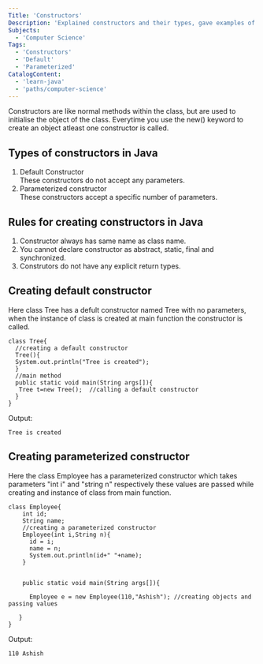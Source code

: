 ```yaml
---
Title: 'Constructors'
Description: 'Explained constructors and their types, gave examples of default and parameterized constructors.'
Subjects:
  - 'Computer Science'
Tags:
  - 'Constructors'
  - 'Default'
  - 'Parameterized'
CatalogContent:
  - 'learn-java'
  - 'paths/computer-science'
---
```


Constructors are like normal methods within the class, but are used to initialise the object of the class. Everytime you use the new() keyword to create an object atleast one constructor is called.

## Types of constructors in Java

1. Default Constructor<br />
These constructors do not accept any parameters.<br />
2. Parameterized constructor<br />
These constructors accept a specific number of parameters.<br />

## Rules for creating constructors in Java

1. Constructor always has same name as class name.
2. You cannot declare constructor as abstract, static, final and synchronized.
3. Construtors do not have any explicit return types.

## Creating default constructor

Here class Tree has a defult constructor named Tree with no parameters, when the instance of class is created at main function the constructor is called.

```
class Tree{  
  //creating a default constructor  
  Tree(){
  System.out.println("Tree is created");
  }  
  //main method  
  public static void main(String args[]){  
   Tree t=new Tree();  //calling a default constructor  
  }  
}  
```

Output:

```
Tree is created
```

## Creating parameterized constructor

Here the class Employee has a parameterized constructor which takes parameters "int i" and "string n" respectively these values are passed while creating and instance of class from main function.

```
class Employee{  
    int id;  
    String name;  
    //creating a parameterized constructor  
    Employee(int i,String n){  
      id = i;  
      name = n; 
      System.out.println(id+" "+name);
    }  
   
 
    public static void main(String args[]){  
    
      Employee e = new Employee(110,"Ashish"); //creating objects and passing values  
     
   }  
}  
```

Output:

```
110 Ashish
```
